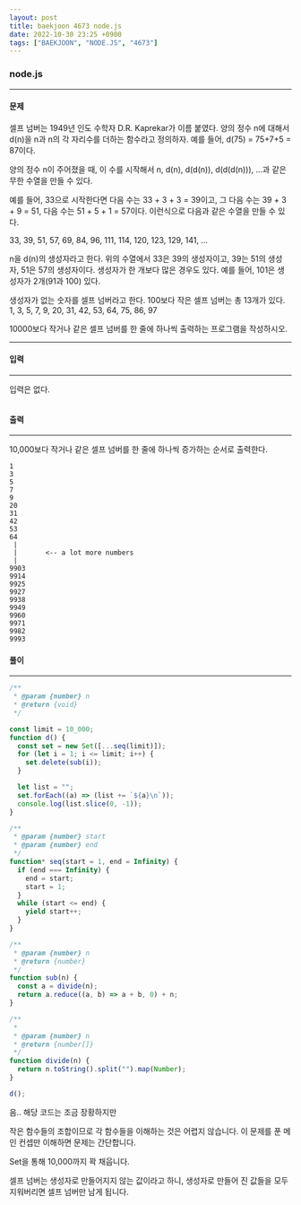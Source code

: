 ```yaml
---
layout: post
title: baekjoon 4673 node.js
date: 2022-10-30 23:25 +0900
tags: ["BAEKJOON", "NODE.JS", "4673"]
---
```


###  node.js 

--- 

#### 문제 
셀프 넘버는 1949년 인도 수학자 D.R. Kaprekar가 이름 붙였다. 양의 정수 n에 대해서 d(n)을 n과 n의 각 자리수를 더하는 함수라고 정의하자. 예를 들어, d(75) = 75+7+5 = 87이다.

양의 정수 n이 주어졌을 때, 이 수를 시작해서 n, d(n), d(d(n)), d(d(d(n))), ...과 같은 무한 수열을 만들 수 있다. 

예를 들어, 33으로 시작한다면 다음 수는 33 + 3 + 3 = 39이고, 그 다음 수는 39 + 3 + 9 = 51, 다음 수는 51 + 5 + 1 = 57이다. 이런식으로 다음과 같은 수열을 만들 수 있다.

33, 39, 51, 57, 69, 84, 96, 111, 114, 120, 123, 129, 141, ...

n을 d(n)의 생성자라고 한다. 위의 수열에서 33은 39의 생성자이고, 39는 51의 생성자, 51은 57의 생성자이다. 생성자가 한 개보다 많은 경우도 있다. 예를 들어, 101은 생성자가 2개(91과 100) 있다. 

생성자가 없는 숫자를 셀프 넘버라고 한다. 100보다 작은 셀프 넘버는 총 13개가 있다. 1, 3, 5, 7, 9, 20, 31, 42, 53, 64, 75, 86, 97

10000보다 작거나 같은 셀프 넘버를 한 줄에 하나씩 출력하는 프로그램을 작성하시오.

--- 

#### 입력
--- 
입력은 없다.

```
```
#### 출력
--- 
10,000보다 작거나 같은 셀프 넘버를 한 줄에 하나씩 증가하는 순서로 출력한다.

```
1
3
5
7
9
20
31
42
53
64
 |
 |       <-- a lot more numbers
 |
9903
9914
9925
9927
9938
9949
9960
9971
9982
9993
```
#### 풀이
--- 

```js
/**
 * @param {number} n
 * @return {void}
 */

const limit = 10_000;
function d() {
  const set = new Set([...seq(limit)]);
  for (let i = 1; i <= limit; i++) {
    set.delete(sub(i));
  }

  let list = "";
  set.forEach((a) => (list += `${a}\n`));
  console.log(list.slice(0, -1));
}

/**
 * @param {number} start
 * @param {number} end 
 */
function* seq(start = 1, end = Infinity) {
  if (end === Infinity) {
    end = start;
    start = 1;
  }
  while (start <= end) {
    yield start++;
  }
}

/**
 * @param {number} n
 * @return {number}
 */
function sub(n) {
  const a = divide(n);
  return a.reduce((a, b) => a + b, 0) + n;
}

/**
 *
 * @param {number} n
 * @return {number[]}
 */
function divide(n) {
  return n.toString().split("").map(Number);
}

d();
```

음.. 해당 코드는 조금 장황하지만 

작은 함수들의 조합이므로 각 함수들을 이해하는 것은 어렵지 않습니다.
이 문제를 푼 메인 컨셉만 이해하면 문제는 간단합니다.

Set을 통해 10,000까지 꽉 채웁니다.

셀프 넘버는 생성자로 만들어지지 않는 값이라고 하니, 생성자로 만들어 진 값들을 모두 지워버리면 셀프 넘버만 남게 됩니다.